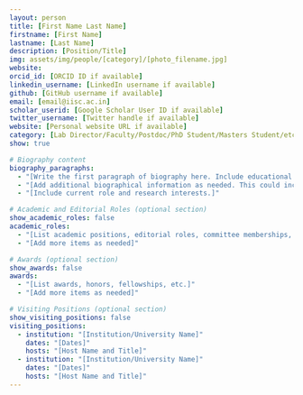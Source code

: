 ```yaml
---
layout: person
title: [First Name Last Name]
firstname: [First Name]
lastname: [Last Name]
description: [Position/Title]
img: assets/img/people/[category]/[photo_filename.jpg]
website:
orcid_id: [ORCID ID if available]
linkedin_username: [LinkedIn username if available]
github: [GitHub username if available]
email: [email@iisc.ac.in]
scholar_userid: [Google Scholar User ID if available]
twitter_username: [Twitter handle if available]
website: [Personal website URL if available]
category: [Lab Director/Faculty/Postdoc/PhD Student/Masters Student/etc.]
show: true

# Biography content
biography_paragraphs:
  - "[Write the first paragraph of biography here. Include educational background, current position, research interests, and key achievements.]"
  - "[Add additional biographical information as needed. This could include previous positions, research focus areas, collaborations, etc.]"
  - "[Include current role and research interests.]"

# Academic and Editorial Roles (optional section)
show_academic_roles: false
academic_roles:
  - "[List academic positions, editorial roles, committee memberships, etc.]"
  - "[Add more items as needed]"

# Awards (optional section)
show_awards: false
awards:
  - "[List awards, honors, fellowships, etc.]"
  - "[Add more items as needed]"

# Visiting Positions (optional section)
show_visiting_positions: false
visiting_positions:
  - institution: "[Institution/University Name]"
    dates: "[Dates]"
    hosts: "[Host Name and Title]"
  - institution: "[Institution/University Name]"
    dates: "[Dates]"
    hosts: "[Host Name and Title]"
---
```


<!-- 
This file only contains data. The layout and styling are handled by the 'person' layout.
Simply update the YAML front matter above with the person's information.

Instructions:
1. Replace all bracketed placeholders with actual information
2. Set show_* flags to true for sections you want to display
3. Remove or leave empty any optional sections that don't apply
4. For optional contact fields, leave empty or remove if not applicable
5. Save the file with a descriptive name like 'firstname-lastname.md'
-->